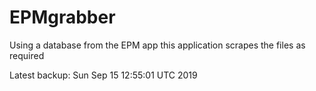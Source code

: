 # EPMgrabber
Using a database from the EPM app this application scrapes the files as required


Latest backup: Sun Sep 15 12:55:01 UTC 2019
